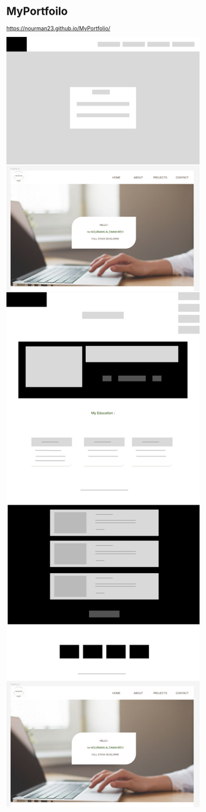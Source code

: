 # MyPortfoilo

https://nourman23.github.io/MyPortfolio/

![](./screenShots/Home%20wireframe.png)
![](./screenShots/Home%20mockup.png)
![](./screenShots/About%20wireframe.png)
![](./screenShots/Home%20mockup.png)
